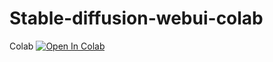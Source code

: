 # Stable-diffusion-webui-colab

Colab
[![Open In Colab](https://colab.research.google.com/assets/colab-badge.svg)](https://colab.research.google.com/github.com/Kimyobu/Stable-diffusion-webui-colab/blob/main/colab.ipynb)